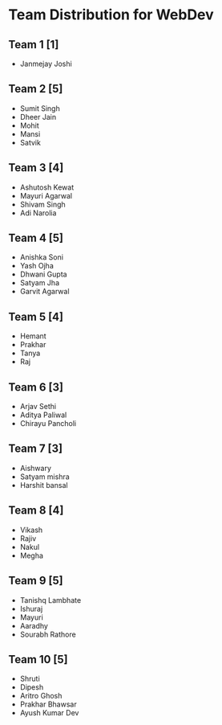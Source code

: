 # Team Distribution for WebDev

## Team 1 [1]
* Janmejay Joshi

## Team 2 [5]
* Sumit Singh
* Dheer Jain
* Mohit 
* Mansi
* Satvik

## Team 3 [4]
* Ashutosh Kewat
* Mayuri Agarwal
* Shivam Singh
* Adi Narolia

## Team 4 [5]
* Anishka Soni 
* Yash Ojha 
* Dhwani Gupta
* Satyam Jha
* Garvit Agarwal

## Team 5 [4]
* Hemant
* Prakhar
* Tanya
* Raj

## Team 6 [3]
* Arjav Sethi
* Aditya Paliwal
* Chirayu Pancholi

## Team 7 [3]
* Aishwary
* Satyam mishra
* Harshit bansal

## Team 8 [4]
* Vikash
* Rajiv
* Nakul
* Megha

## Team 9 [5]
* Tanishq Lambhate
* Ishuraj
* Mayuri
* Aaradhy
* Sourabh Rathore

## Team 10 [5]
* Shruti
* Dipesh
* Aritro Ghosh
* Prakhar Bhawsar
* Ayush Kumar Dev
